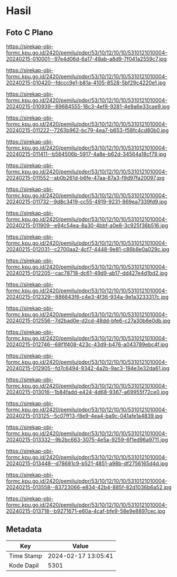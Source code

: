# Hasil

## Foto C Plano

https://sirekap-obj-formc.kpu.go.id/2420/pemilu/pdpr/53/10/12/10/10/5310121010004-20240215-010001--97e4d06d-6a17-48ab-a8d9-7f041a2559c7.jpg

https://sirekap-obj-formc.kpu.go.id/2420/pemilu/pdpr/53/10/12/10/10/5310121010004-20240215-010420--fdccc9e1-b81a-4105-8528-5bf29c4220e1.jpg

https://sirekap-obj-formc.kpu.go.id/2420/pemilu/pdpr/53/10/12/10/10/5310121010004-20240215-010939--89684555-18c3-4ef8-9281-4e9a6e33cae9.jpg

https://sirekap-obj-formc.kpu.go.id/2420/pemilu/pdpr/53/10/12/10/10/5310121010004-20240215-011222--7263b962-bc79-4ea7-b653-f58fc4cd80b0.jpg

https://sirekap-obj-formc.kpu.go.id/2420/pemilu/pdpr/53/10/12/10/10/5310121010004-20240215-011411--b564506b-5917-4a8e-b62d-34564a18cf79.jpg

https://sirekap-obj-formc.kpu.go.id/2420/pemilu/pdpr/53/10/12/10/10/5310121010004-20240215-011552--ab0b261d-b6fe-47aa-87a3-f9d97fa20097.jpg

https://sirekap-obj-formc.kpu.go.id/2420/pemilu/pdpr/53/10/12/10/10/5310121010004-20240215-011732--9d8c3419-cc55-4919-9231-869ea7339fd9.jpg

https://sirekap-obj-formc.kpu.go.id/2420/pemilu/pdpr/53/10/12/10/10/5310121010004-20240215-011909--e94c54ea-8a30-4bbf-a0e8-3c925f36b516.jpg

https://sirekap-obj-formc.kpu.go.id/2420/pemilu/pdpr/53/10/12/10/10/5310121010004-20240215-012031--c2700aa2-4cf7-4448-9e81-c86b8e0a029c.jpg

https://sirekap-obj-formc.kpu.go.id/2420/pemilu/pdpr/53/10/12/10/10/5310121010004-20240215-012205--cac78718-dc61-49d9-ab17-dd427e4d1bd2.jpg

https://sirekap-obj-formc.kpu.go.id/2420/pemilu/pdpr/53/10/12/10/10/5310121010004-20240215-012329--886643f6-c4e3-4f36-934a-9e1a3233317c.jpg

https://sirekap-obj-formc.kpu.go.id/2420/pemilu/pdpr/53/10/12/10/10/5310121010004-20240215-012556--7d2bad0e-d2cd-48dd-bfe6-c27a30b6e0db.jpg

https://sirekap-obj-formc.kpu.go.id/2420/pemilu/pdpr/53/10/12/10/10/5310121010004-20240215-012746--68f1f408-423c-43d9-b476-a043789ebc4f.jpg

https://sirekap-obj-formc.kpu.go.id/2420/pemilu/pdpr/53/10/12/10/10/5310121010004-20240215-012905--fd7c6494-9342-4a2b-9ac3-194e3e32da61.jpg

https://sirekap-obj-formc.kpu.go.id/2420/pemilu/pdpr/53/10/12/10/10/5310121010004-20240215-013016--1b84fadd-e424-4d68-9367-a69955f72ce0.jpg

https://sirekap-obj-formc.kpu.go.id/2420/pemilu/pdpr/53/10/12/10/10/5310121010004-20240215-013125--5c07ff13-f8e9-4ea4-ba9c-041afe1a4839.jpg

https://sirekap-obj-formc.kpu.go.id/2420/pemilu/pdpr/53/10/12/10/10/5310121010004-20240215-013332--9b2bc663-3075-4e5a-9259-6f1ed96a9711.jpg

https://sirekap-obj-formc.kpu.go.id/2420/pemilu/pdpr/53/10/12/10/10/5310121010004-20240215-013448--d78681c9-b521-4851-a98b-df2756165d4d.jpg

https://sirekap-obj-formc.kpu.go.id/2420/pemilu/pdpr/53/10/12/10/10/5310121010004-20240215-013558--83723066-e834-42b4-885f-82d1036b6a52.jpg

https://sirekap-obj-formc.kpu.go.id/2420/pemilu/pdpr/53/10/12/10/10/5310121010004-20240215-013718--b9271671-e60a-4caf-bfe9-58e9e8897cec.jpg


## Metadata

| Key        | Value               |
| ---------- | ------------------- |
| Time Stamp | 2024-02-17 13:05:41 |
| Kode Dapil | 5301                |



